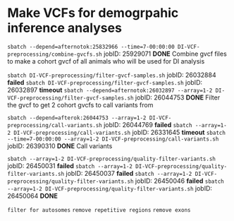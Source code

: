 # Make VCFs for demogrpahic inference analyses

`sbatch --depend=afternotok:25832966 --time=7-00:00:00 DI-VCF-preprocessing/combine-gvcfs.sh`	jobID: 25929071	**DONE**
Combine gvcf files to make a cohort gvcf of all animals who will be used for DI analysis 

`sbatch DI-VCF-preprocessing/filter-gvcf-samples.sh`	jobID: 26032884	**failed**
`sbatch DI-VCF-preprocessing/filter-gvcf-samples.sh`	jobID: 26032897	**timeout**
`sbatch --depend=afternotok:26032897 --array=1-2 DI-VCF-preprocessing/filter-gvcf-samples.sh`	jobID: 26044753	**DONE**
Filter the gvcf to get 2 cohort gvcfs to call variants from 

`sbatch --depend=afterok:26044753 --array=1-2 DI-VCF-preprocessing/call-variants.sh`	jobID: 26044769	**failed**
`sbatch --array=1-2 DI-VCF-preprocessing/call-variants.sh`	jobID: 26331645	**timeout**
`sbatch --time=7-00:00:00 --array=1-2 DI-VCF-preprocessing/call-variants.sh`	jobID: 26390310	**DONE**
Call variants 

`sbatch --array=1-2 DI-VCF-preprocessing/quality-filter-variants.sh`	jobID: 26450031	**failed**
`sbatch --array=1-2 DI-VCF-preprocessing/quality-filter-variants.sh`	jobID: 26450037	**failed**
`sbatch --array=1-2 DI-VCF-preprocessing/quality-filter-variants.sh`	jobID: 26450046	**failed**
`sbatch --array=1-2 DI-VCF-preprocessing/quality-filter-variants.sh`	jobID: 26450064	**DONE**

`filter for autosomes`
`remove repetitive regions`
`remove exons`
